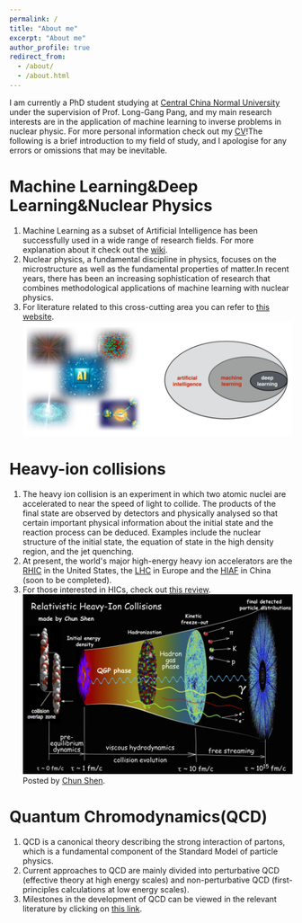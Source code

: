 ```yaml
---
permalink: /
title: "About me"
excerpt: "About me"
author_profile: true
redirect_from: 
  - /about/
  - /about.html
---
```


I am currently a PhD student studying at [Central China Normal University](https://www.ccnu.edu.cn/) under the supervision of Prof. Long-Gang Pang, and my main research interests are in the application of machine learning to inverse problems in nuclear physic. For more personal information check out my [CV](https://leefp29.github.io/cv)!The following is a brief introduction to my field of study, and I apologise for any errors or omissions that may be inevitable.

Machine Learning&Deep Learning&Nuclear Physics
======
1. Machine Learning as a subset of Artificial Intelligence has been successfully used in a wide range of research fields. For more explanation about it check out the [wiki](https://en.wikipedia.org/wiki/Machine_learning).
2. Nuclear physics, a fundamental discipline in physics, focuses on the microstructure as well as the fundamental properties of matter.In recent years, there has been an increasing sophistication of research that combines methodological applications of machine learning with nuclear physics.
3. For literature related to this cross-cutting area you can refer to [this website](https://iml-wg.github.io/HEPML-LivingReview/).
![](/images/MLDL.png)


Heavy-ion collisions
======
1. The heavy ion collision is an experiment in which two atomic nuclei are accelerated to near the speed of light to collide. The products of the final state are observed by detectors and physically analysed so that certain important physical information about the initial state and the reaction process can be deduced. Examples include the nuclear structure of the initial state, the equation of state in the high density region, and the jet quenching.
2. At present, the world's major high-energy heavy ion accelerators are the [RHIC](https://www.bnl.gov/rhic/) in the United States, the [LHC](https://home.cern/science/accelerators/large-hadron-collider) in Europe and the [HIAF](https://english.imp.cas.cn/research/facilities/HIAF/) in China (soon to be completed).
3. For those interested in HICs, check out [this review](https://www.annualreviews.org/doi/10.1146/annurev-nucl-101917-020852).
![](/images/HIC.jpg)
Posted by [Chun Shen](https://u.osu.edu/vishnu/author/shen-201-2/).

Quantum Chromodynamics(QCD)
======
1. QCD is a canonical theory describing the strong interaction of partons, which is a fundamental component of the Standard Model of particle physics.
2. Current approaches to QCD are mainly divided into perturbative QCD (effective theory at high energy scales) and non-perturbative QCD (first-principles calculations at low energy scales).
3. Milestones in the development of QCD can be viewed in the relevant literature by clicking on [this link](https://journals.aps.org/collections/50-years-QCD).


